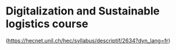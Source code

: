 # Digitalization and Sustainable logistics course 
(https://hecnet.unil.ch/hec/syllabus/descriptif/2634?dyn_lang=fr)
